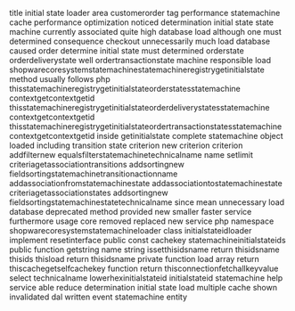 title initial state loader area customerorder tag performance statemachine cache performance optimization noticed determination initial state state machine currently associated quite high database load although one must determined consequence checkout unnecessarily much load database caused order determine initial state must determined orderstate orderdeliverystate well ordertransactionstate machine responsible load shopwarecoresystemstatemachinestatemachineregistrygetinitialstate method usually follows php thisstatemachineregistrygetinitialstateorderstatesstatemachine contextgetcontextgetid thisstatemachineregistrygetinitialstateorderdeliverystatesstatemachine contextgetcontextgetid thisstatemachineregistrygetinitialstateordertransactionstatesstatemachine contextgetcontextgetid inside getinitialstate complete statemachine object loaded including transition state criterion new criterion criterion addfilternew equalsfilterstatemachinetechnicalname name setlimit criteriagetassociationtransitions addsortingnew fieldsortingstatemachinetransitionactionname addassociationfromstatemachinestate addassociationtostatemachinestate criteriagetassociationstates addsortingnew fieldsortingstatemachinestatetechnicalname since mean unnecessary load database deprecated method provided new smaller faster service furthermore usage core removed replaced new service php namespace shopwarecoresystemstatemachineloader class initialstateidloader implement resetinterface public const cachekey statemachineinitialstateids public function getstring name string issetthisidsname return thisidsname thisids thisload return thisidsname private function load array return thiscachegetselfcachekey function return thisconnectionfetchallkeyvalue select technicalname lowerhexinitialstateid initialstateid statemachine help service able reduce determination initial state load multiple cache shown invalidated dal written event statemachine entity